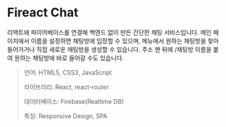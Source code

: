 # Fireact Chat

리액트에 파이어베이스를 연결해 백엔드 없이 만든 간단한 채팅 서비스입니다. 메인 페이지에서 이름을 설정하면 채팅방에 입장할 수 있으며, 메뉴에서 원하는 채팅방을 찾아 들어가거나 직접 새로운 채팅방을 생성할 수 있습니다. 주소 맨 뒤에 /채팅방 이름을 붙여 원하는 채팅방에 바로 들어갈 수도 있습니다.

> 언어: HTML5, CSS3, JavaScript
>
> 라이브러리: React, react-router
>
> 데이터베이스: Firebase(Realtime DB)
>
> 특징: Responsive Design, SPA